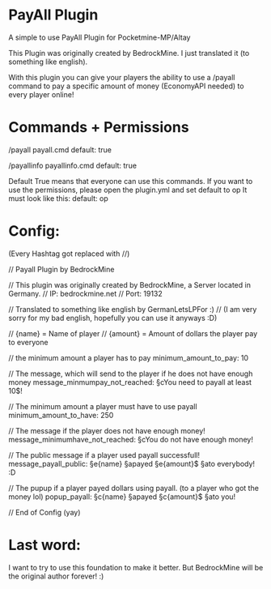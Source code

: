 # PayAll Plugin
A simple to use PayAll Plugin for Pocketmine-MP/Altay

This Plugin was originally created by BedrockMine. I just translated it (to something like english).

With this plugin you can give your players the ability to use a /payall command to pay a specific amount of money (EconomyAPI needed) to every player online!

# Commands + Permissions
/payall <amount>
payall.cmd
default: true

/payallinfo
payallinfo.cmd
default: true

Default True means that everyone can use this commands. If you want to use the permissions, please open the plugin.yml and set default to op
It must look like this: 
default: op

# Config:
(Every Hashtag got replaced with //)

// Payall Plugin by BedrockMine

// This plugin was originally created by BedrockMine, a Server located in Germany.
// IP: bedrockmine.net
// Port: 19132

// Translated to something like english by GermanLetsLPFor :)
// (I am very sorry for my bad english, hopefully you can use it anyways :D)

// {name} = Name of player
// {amount} = Amount of dollars the player pay to everyone


// the minimum amount a player has to pay
minimum_amount_to_pay: 10

// The message, which will send to the player if he does not have enough money
message_minmumpay_not_reached: §cYou need to payall at least 10$!

// The minimum amount a player must have to use payall
minimum_amount_to_have: 250

// The message if the player does not have enough money!
message_minimumhave_not_reached: §cYou do not have enough money!

// The public message if a player used payall successfull!
message_payall_public: §e{name} §apayed §e{amount}$ §ato everybody! :D

// The pupup if a player payed dollars using payall. (to a player who got the money lol)
popup_payall: §c{name} §apayed §c{amount}$ §ato you!

// End of Config (yay)

# Last word:
I want to try to use this foundation to make it better. But BedrockMine will be the original author forever! :)

